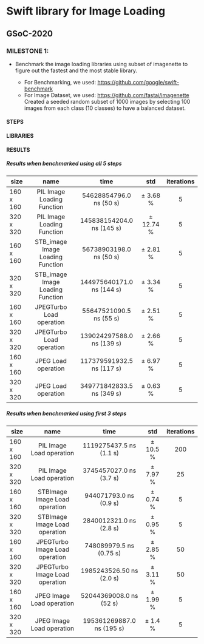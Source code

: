 # Swift library for Image Loading
## GSoC-2020

### MILESTONE 1: 
* Benchmark the image loading libraries using subset of imagenette to figure out the fastest and the most stable library.

  - For Benchmarking, we used: https://github.com/google/swift-benchmark  
  - For Image Dataset, we used: https://github.com/fastai/imagenette  
  Created a seeded random subset of 1000 images by selecting 100 images from each class (10 classes) to have a balanced dataset.

#### STEPS

#### LIBRARIES

#### RESULTS

##### Results when benchmarked using all 5 steps

| size                    |name                    |  time            |  std       |  iterations  |
|-------------|:------------:|:------------------:|:--------------:|:---------------:|
|   160 x 160       | PIL Image Loading Function |  54628854796.0 ns (50 s) | ±   3.68 %    |       5  |
|   320 x 320       | PIL Image Loading Function |  145838154204.0 ns (145 s)| ±  12.74 %     |       5  |
|   160 x 160       | STB_image Image Loading Function |  56738903198.0 ns (50 s) | ±   2.81 %    |       5  |
|   320 x 320       | STB_image Image Loading Function | 144975640171.0 ns (144 s) | ±  3.34 %     |       5  |
|   160 x 160       | JPEGTurbo Load operation |   55647521090.5 ns (55 s) |  ±   2.51 %     |          5
|   320 x 320       | JPEGTurbo Load operation |  139024297588.0 ns (139 s) |  ±   2.66 %      |         5
|   160 x 160       | JPEG Load operation  |  117379591932.5 ns (117 s) |  ±   6.97 %     |         5
|   320 x 320       | JPEG Load operation  |  349771842833.5 ns (349 s) |  ±   0.63 %    |         5


##### Results when benchmarked using first 3 steps

| size                    |name                    |  time            |  std       |  iterations  |
|-------------|:------------:|:------------------:|:--------------:|:---------------:|
|   160 x 160       | PIL Image Load operation | 1119275437.5 ns (1.1 s) | ±   10.5 %    |       200  |
|   320 x 320       | PIL Image Load operation | 3745457027.0 ns (3.7 s) | ±   7.97 %    |       25  |
|   160 x 160       | STBImage Image Load operation | 944071793.0 ns (0.9 s) | ±   0.74 %    |       5  |
|   320 x 320       | STBImage Image Load operation | 2840012321.0 ns (2.8 s) | ±   0.95 %    |       5  |
|   160 x 160       | JPEGTurbo Image Load operation | 748089979.5 ns (0.75 s) | ±   2.85 %   |       50  |
|   320 x 320       | JPEGTurbo Image Load operation | 1985243526.50 ns (2.0 s) | ±   3.11 %    |       50  |
|   160 x 160       | JPEG Image Load operation | 52044369008.0 ns (52 s) | ±   1.99 %   |       5 |
|   320 x 320       | JPEG Image Load operation | 195361269887.0 ns (195 s) | ±   1.4 %    |       5  |
